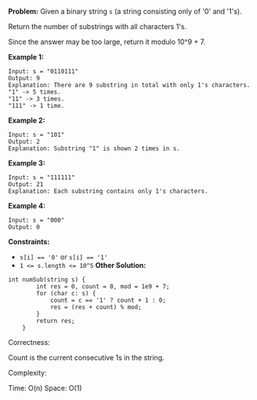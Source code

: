 **Problem:**
Given a binary string `s` (a string consisting only of '0' and '1's).

Return the number of substrings with all characters 1's.

Since the answer may be too large, return it modulo 10^9 + 7.

 

**Example 1:**

```
Input: s = "0110111"
Output: 9
Explanation: There are 9 substring in total with only 1's characters.
"1" -> 5 times.
"11" -> 3 times.
"111" -> 1 time.
```

**Example 2:**

```
Input: s = "101"
Output: 2
Explanation: Substring "1" is shown 2 times in s.
```

**Example 3:**

```
Input: s = "111111"
Output: 21
Explanation: Each substring contains only 1's characters.
```

**Example 4:**

```
Input: s = "000"
Output: 0
```

 

**Constraints:**

- `s[i] == '0'` or `s[i] == '1'`
- `1 <= s.length <= 10^5`
**Other Solution:**
```
int numSub(string s) {
        int res = 0, count = 0, mod = 1e9 + 7;
        for (char c: s) {
            count = c == '1' ? count + 1 : 0;
            res = (res + count) % mod;
        }
        return res;
    }
```
Correctness:

Count is the current consecutive 1s in the string. 

Complexity:

Time: O(n)
Space: O(1)
